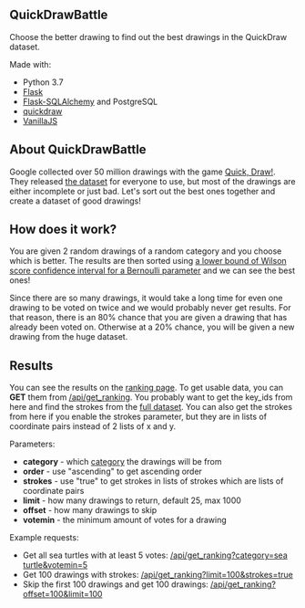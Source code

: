 QuickDrawBattle
---------------
Choose the better drawing to find out the best drawings in the QuickDraw dataset.

Made with:
* Python 3.7
* [Flask](https://palletsprojects.com/p/flask/)
* [Flask-SQLAlchemy](https://flask-sqlalchemy.palletsprojects.com/en/2.x/) and PostgreSQL
* [quickdraw](https://quickdraw.readthedocs.io/en/latest/)
* [VanillaJS](http://vanilla-js.com/)

About QuickDrawBattle
---------------------
Google collected over 50 million drawings with the game [Quick, Draw!](https://quickdraw.withgoogle.com/). They released [the dataset](https://github.com/googlecreativelab/quickdraw-dataset) for everyone to use, but most of the drawings are either incomplete or just bad. Let's sort out the best ones together and create a dataset of good drawings!

How does it work?
-----------------
You are given 2 random drawings of a random category and you choose which is better. The results are then sorted using [a lower bound of Wilson score confidence interval for a Bernoulli parameter](https://www.evanmiller.org/how-not-to-sort-by-average-rating.html) and we can see the best ones!

Since there are so many drawings, it would take a long time for even one drawing to be voted on twice and we would probably never get results. For that reason, there is an 80% chance that you are given a drawing that has already been voted on. Otherwise at a 20% chance, you will be given a new drawing from the huge dataset.

Results
-------
You can see the results on the [ranking page](ranking). To get usable data, you can **GET** them from [/api/get\_ranking](/api/get_ranking). You probably want to get the key\_ids from here and find the strokes from the [full dataset](https://console.cloud.google.com/storage/quickdraw_dataset/full/binary). You can also get the strokes from here if you enable the strokes parameter, but they are in lists of coordinate pairs instead of 2 lists of x and y.

Parameters:
*   **category** - which [category](https://github.com/googlecreativelab/quickdraw-dataset/blob/master/categories.txt) the drawings will be from
*   **order** - use "ascending" to get ascending order
*   **strokes** - use "true" to get strokes in lists of strokes which are lists of coordinate pairs
*   **limit** - how many drawings to return, default 25, max 1000
*   **offset** - how many drawings to skip
*   **votemin** - the minimum amount of votes for a drawing

Example requests:
*   Get all sea turtles with at least 5 votes: [/api/get\_ranking?category=sea turtle&votemin=5](/api/get_ranking?category=sea%20turtle&votemin=5)
*   Get 100 drawings with strokes: [/api/get\_ranking?limit=100&strokes=true](/api/get_ranking?limit=100&strokes=true)
*   Skip the first 100 drawings and get 100 drawings: [/api/get\_ranking?offset=100&limit=100](/api/get_ranking?offset=100&limit=100)
